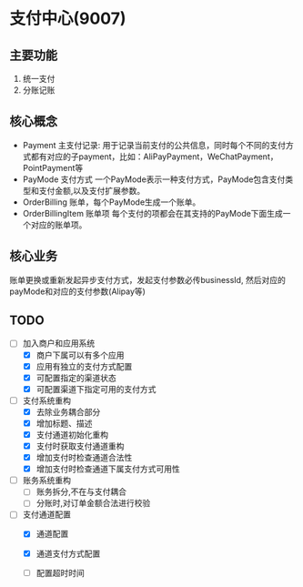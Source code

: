 # 支付中心(9007)

## 主要功能
1. 统一支付
2. 分账记账


## 核心概念
- Payment 主支付记录: 用于记录当前支付的公共信息，同时每个不同的支付方式都有对应的子payment，比如：AliPayPayment，WeChatPayment，PointPayment等
- PayMode 支付方式 一个PayMode表示一种支付方式，PayMode包含支付类型和支付金额,以及支付扩展参数。
- OrderBilling 账单，每个PayMode生成一个账单。
- OrderBillingItem 账单项 每个支付的项都会在其支持的PayMode下面生成一个对应的账单项。

## 核心业务


账单更换或重新发起异步支付方式，发起支付参数必传businessId, 然后对应的payMode和对应的支付参数(Alipay等)


## TODO
- [ ] 加入商户和应用系统
    - [x] 商户下属可以有多个应用
    - [x] 应用有独立的支付方式配置
    - [x] 可配置指定的渠道状态
    - [X] 可配置渠道下指定可用的支付方式
- [ ] 支付系统重构
    - [x] 去除业务耦合部分
    - [x] 增加标题、描述
    - [x] 支付通道初始化重构
    - [x] 支付时获取支付通道重构
    - [x] 增加支付时检查通道合法性
    - [X] 增加支付时检查通道下属支付方式可用性
- [ ] 账务系统重构
    - [ ] 账务拆分,不在与支付耦合
    - [ ] 分账时,对订单金额合法进行校验
- [ ] 支付通道配置
    - [x] 通道配置
    - [x] 通道支付方式配置
    - [ ] 配置超时时间
    
